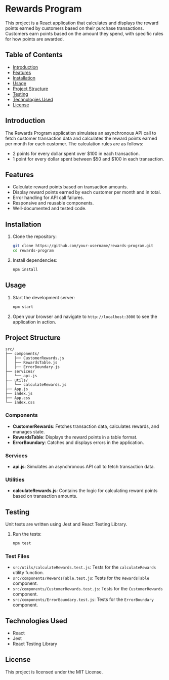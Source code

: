 # Rewards Program

This project is a React application that calculates and displays the reward points earned by customers based on their purchase transactions. Customers earn points based on the amount they spend, with specific rules for how points are awarded.

## Table of Contents

- [Introduction](#introduction)
- [Features](#features)
- [Installation](#installation)
- [Usage](#usage)
- [Project Structure](#project-structure)
- [Testing](#testing)
- [Technologies Used](#technologies-used)
- [License](#license)

## Introduction

The Rewards Program application simulates an asynchronous API call to fetch customer transaction data and calculates the reward points earned per month for each customer. The calculation rules are as follows:

- 2 points for every dollar spent over $100 in each transaction.
- 1 point for every dollar spent between $50 and $100 in each transaction.

## Features

- Calculate reward points based on transaction amounts.
- Display reward points earned by each customer per month and in total.
- Error handling for API call failures.
- Responsive and reusable components.
- Well-documented and tested code.

## Installation

1. Clone the repository:
   ```bash
   git clone https://github.com/your-username/rewards-program.git
   cd rewards-program
   ```

2. Install dependencies:
   ```bash
   npm install
   ```

## Usage

1. Start the development server:
   ```bash
   npm start
   ```

2. Open your browser and navigate to `http://localhost:3000` to see the application in action.

## Project Structure

```
src/
├── components/
│   ├── CustomerRewards.js
│   ├── RewardsTable.js
│   ├── ErrorBoundary.js
├── services/
│   └── api.js
├── utils/
│   └── calculateRewards.js
├── App.js
├── index.js
├── App.css
└── index.css
```

### Components

- **CustomerRewards**: Fetches transaction data, calculates rewards, and manages state.
- **RewardsTable**: Displays the reward points in a table format.
- **ErrorBoundary**: Catches and displays errors in the application.

### Services

- **api.js**: Simulates an asynchronous API call to fetch transaction data.

### Utilities

- **calculateRewards.js**: Contains the logic for calculating reward points based on transaction amounts.

## Testing

Unit tests are written using Jest and React Testing Library.

1. Run the tests:
   ```bash
   npm test
   ```

### Test Files

- `src/utils/calculateRewards.test.js`: Tests for the `calculateRewards` utility function.
- `src/components/RewardsTable.test.js`: Tests for the `RewardsTable` component.
- `src/components/CustomerRewards.test.js`: Tests for the `CustomerRewards` component.
- `src/components/ErrorBoundary.test.js`: Tests for the `ErrorBoundary` component.

## Technologies Used

- React
- Jest
- React Testing Library

## License

This project is licensed under the MIT License.

